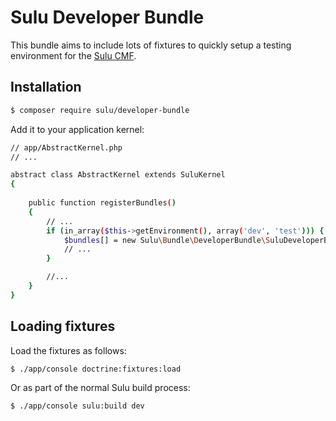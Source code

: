Sulu Developer Bundle
=====================

This bundle aims to include lots of fixtures to quickly setup a testing
environment for the [Sulu CMF](https://sulu.io).

Installation
------------

````bash
$ composer require sulu/developer-bundle
````

Add it to your application kernel:

```bash
// app/AbstractKernel.php
// ...

abstract class AbstractKernel extends SuluKernel
{
    
    public function registerBundles()
    {
        // ...
        if (in_array($this->getEnvironment(), array('dev', 'test'))) {
            $bundles[] = new Sulu\Bundle\DeveloperBundle\SuluDeveloperBundle();
            // ...
        }

        //...
    }
}
````


Loading fixtures
----------------

Load the fixtures as follows:

````bash
$ ./app/console doctrine:fixtures:load
````

Or as part of the normal Sulu build process:

````bash
$ ./app/console sulu:build dev
````
